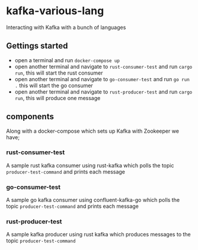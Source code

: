 # kafka-various-lang

Interacting with Kafka with a bunch of languages

## Gettings started
- open a terminal and run `docker-compose up`
- open another terminal and navigate to `rust-consumer-test` and run `cargo run`, this will start the rust consumer
- open another terminal and navigate to `go-consumer-test` and run `go run .` this will start the go consumer
- open another terminal and navigate to `rust-producer-test` and run `cargo run`, this will produce one message

## components

Along with a docker-compose which sets up Kafka with Zookeeper we have;

### rust-consumer-test
A sample rust kafka consumer using rust-kafka which polls the topic `producer-test-command` and prints each message

### go-consumer-test
A sample go kafka consumer using confluent-kafka-go which polls the topic `producer-test-command` and prints each message

### rust-producer-test
A sample kafka producer using rust kafka which produces messages to the topic `producer-test-command`
